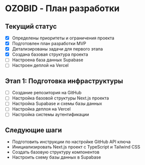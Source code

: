 # OZOBID - План разработки

## Текущий статус
- [x] Определены приоритеты и ограничения проекта
- [x] Подготовлен план разработки MVP
- [x] Детализированы задачи для первого этапа
- [x] Создана базовая структура проекта
- [ ] Настроена база данных Supabase
- [ ] Настроен деплой на Vercel

## Этап 1: Подготовка инфраструктуры
- [ ] Создание репозитория на GitHub
- [ ] Настройка базовой структуры Next.js проекта
- [ ] Настройка Supabase и схемы базы данных
- [ ] Настройка деплоя на Vercel
- [ ] Настройка системы аутентификации

## Следующие шаги
- Подготовить инструкции по настройке GitHub API ключа
- Инициализировать Next.js проект с TypeScript и Tailwind CSS
- Создать базовую структуру компонентов
- Настроить схему базы данных в Supabase
